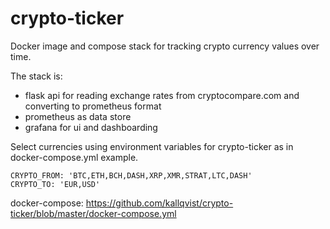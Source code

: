 # crypto-ticker

Docker image and compose stack for tracking crypto currency values over time.

The stack is:
- flask api for reading exchange rates from cryptocompare.com and converting to prometheus format
- prometheus as data store
- grafana for ui and dashboarding

Select currencies using environment variables for crypto-ticker as in docker-compose.yml example.

```
CRYPTO_FROM: 'BTC,ETH,BCH,DASH,XRP,XMR,STRAT,LTC,DASH'
CRYPTO_TO: 'EUR,USD'
```

docker-compose: https://github.com/kallqvist/crypto-ticker/blob/master/docker-compose.yml
